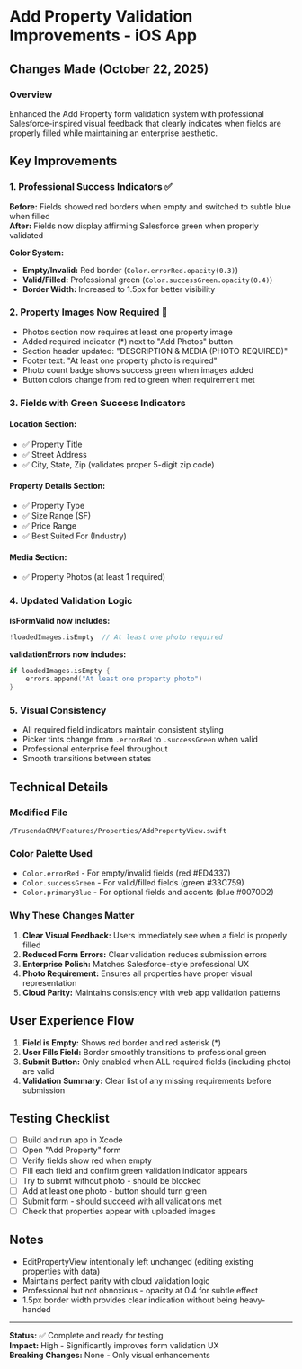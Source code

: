 # Add Property Validation Improvements - iOS App

## Changes Made (October 22, 2025)

### Overview
Enhanced the Add Property form validation system with professional Salesforce-inspired visual feedback that clearly indicates when fields are properly filled while maintaining an enterprise aesthetic.

## Key Improvements

### 1. Professional Success Indicators ✅
**Before:** Fields showed red borders when empty and switched to subtle blue when filled  
**After:** Fields now display affirming Salesforce green when properly validated

**Color System:**
- **Empty/Invalid:** Red border (`Color.errorRed.opacity(0.3)`) 
- **Valid/Filled:** Professional green (`Color.successGreen.opacity(0.4)`)
- **Border Width:** Increased to 1.5px for better visibility

### 2. Property Images Now Required 📸
- Photos section now requires at least one property image
- Added required indicator (*) next to "Add Photos" button
- Section header updated: "DESCRIPTION & MEDIA (PHOTO REQUIRED)"
- Footer text: "At least one property photo is required"
- Photo count badge shows success green when images added
- Button colors change from red to green when requirement met

### 3. Fields with Green Success Indicators

#### Location Section:
- ✅ Property Title
- ✅ Street Address  
- ✅ City, State, Zip (validates proper 5-digit zip code)

#### Property Details Section:
- ✅ Property Type
- ✅ Size Range (SF)
- ✅ Price Range
- ✅ Best Suited For (Industry)

#### Media Section:
- ✅ Property Photos (at least 1 required)

### 4. Updated Validation Logic

**isFormValid now includes:**
```swift
!loadedImages.isEmpty  // At least one photo required
```

**validationErrors now includes:**
```swift
if loadedImages.isEmpty { 
    errors.append("At least one property photo") 
}
```

### 5. Visual Consistency
- All required field indicators maintain consistent styling
- Picker tints change from `.errorRed` to `.successGreen` when valid
- Professional enterprise feel throughout
- Smooth transitions between states

## Technical Details

### Modified File
`/TrusendaCRM/Features/Properties/AddPropertyView.swift`

### Color Palette Used
- `Color.errorRed` - For empty/invalid fields (red #ED4337)
- `Color.successGreen` - For valid/filled fields (green #33C759)
- `Color.primaryBlue` - For optional fields and accents (blue #0070D2)

### Why These Changes Matter

1. **Clear Visual Feedback:** Users immediately see when a field is properly filled
2. **Reduced Form Errors:** Clear validation reduces submission errors
3. **Enterprise Polish:** Matches Salesforce-style professional UX
4. **Photo Requirement:** Ensures all properties have proper visual representation
5. **Cloud Parity:** Maintains consistency with web app validation patterns

## User Experience Flow

1. **Field is Empty:** Shows red border and red asterisk (*)
2. **User Fills Field:** Border smoothly transitions to professional green
3. **Submit Button:** Only enabled when ALL required fields (including photo) are valid
4. **Validation Summary:** Clear list of any missing requirements before submission

## Testing Checklist

- [ ] Build and run app in Xcode
- [ ] Open "Add Property" form
- [ ] Verify fields show red when empty
- [ ] Fill each field and confirm green validation indicator appears
- [ ] Try to submit without photo - should be blocked
- [ ] Add at least one photo - button should turn green
- [ ] Submit form - should succeed with all validations met
- [ ] Check that properties appear with uploaded images

## Notes

- EditPropertyView intentionally left unchanged (editing existing properties with data)
- Maintains perfect parity with cloud validation logic
- Professional but not obnoxious - opacity at 0.4 for subtle effect
- 1.5px border width provides clear indication without being heavy-handed

---

**Status:** ✅ Complete and ready for testing  
**Impact:** High - Significantly improves form validation UX  
**Breaking Changes:** None - Only visual enhancements

